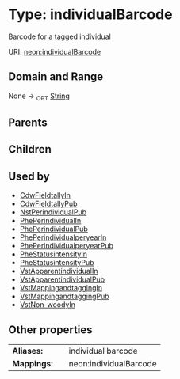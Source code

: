 
# Type: individualBarcode


Barcode for a tagged individual

URI: [neon:individualBarcode](https://data.neonscience.org/individualBarcode)


## Domain and Range

None ->  <sub>OPT</sub> [String](types/String.md)

## Parents


## Children


## Used by

 * [CdwFieldtallyIn](CdwFieldtallyIn.md)
 * [CdwFieldtallyPub](CdwFieldtallyPub.md)
 * [NstPerindividualPub](NstPerindividualPub.md)
 * [PhePerindividualIn](PhePerindividualIn.md)
 * [PhePerindividualPub](PhePerindividualPub.md)
 * [PhePerindividualperyearIn](PhePerindividualperyearIn.md)
 * [PhePerindividualperyearPub](PhePerindividualperyearPub.md)
 * [PheStatusintensityIn](PheStatusintensityIn.md)
 * [PheStatusintensityPub](PheStatusintensityPub.md)
 * [VstApparentindividualIn](VstApparentindividualIn.md)
 * [VstApparentindividualPub](VstApparentindividualPub.md)
 * [VstMappingandtaggingIn](VstMappingandtaggingIn.md)
 * [VstMappingandtaggingPub](VstMappingandtaggingPub.md)
 * [VstNon-woodyIn](VstNon-woodyIn.md)

## Other properties

|  |  |  |
| --- | --- | --- |
| **Aliases:** | | individual barcode |
| **Mappings:** | | neon:individualBarcode |

